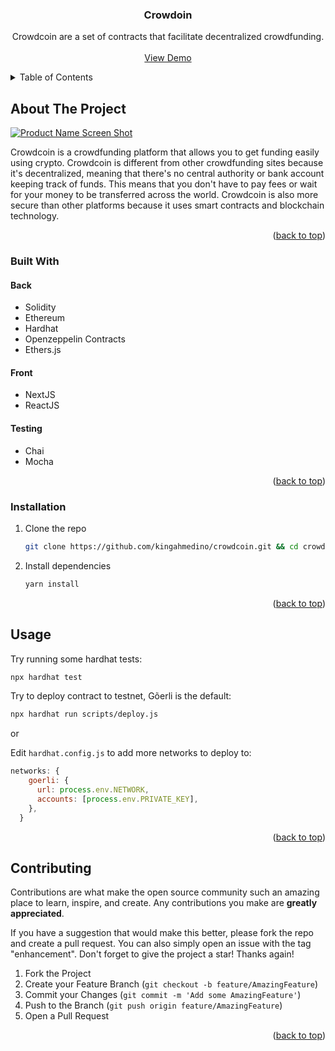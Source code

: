 <a name="readme-top"></a>

<div align="center">
  <h3 align="center">Crowdoin</h3>

  <p align="center">
    Crowdcoin are a set of contracts that facilitate decentralized crowdfunding.
    <br />
    <br />
    <a href="https://github.com/kingahmedino/crowdcoin">View Demo</a>
  </p>
</div>

<!-- TABLE OF CONTENTS -->
<details>
  <summary>Table of Contents</summary>
  <ol>
    <li>
      <a href="#about-the-project">About The Project</a>
      <ul>
        <li><a href="#built-with">Built With</a></li>
      </ul>
    </li>
    <li><a href="#installation">Installation</a></li>
    <li><a href="#usage">Usage</a></li>
    <li><a href="#contributing">Contributing</a></li>
  </ol>
</details>

<!-- ABOUT THE PROJECT -->
## About The Project

[![Product Name Screen Shot][product-screenshot]]()

Crowdcoin is a crowdfunding platform that allows you to get funding easily using crypto. Crowdcoin is different from other crowdfunding sites because it's decentralized, meaning that there's no central authority or bank account keeping track of funds. This means that you don't have to pay fees or wait for your money to be transferred across the world. Crowdcoin is also more secure than other platforms because it uses smart contracts and blockchain technology.

<p align="right">(<a href="#readme-top">back to top</a>)</p>

### Built With

#### Back
* Solidity
* Ethereum
* Hardhat
* Openzeppelin Contracts
* Ethers.js
#### Front
* NextJS
* ReactJS
#### Testing
* Chai
* Mocha

<p align="right">(<a href="#readme-top">back to top</a>)</p>

### Installation

1. Clone the repo
   ```sh
   git clone https://github.com/kingahmedino/crowdcoin.git && cd crowdcoin
   ```
2. Install dependencies
   ```sh
   yarn install
   ```

<p align="right">(<a href="#readme-top">back to top</a>)</p>

<!-- USAGE EXAMPLES -->
## Usage

Try running some hardhat tests:

```sh
npx hardhat test
```

Try to deploy contract to testnet, Gõerli is the default:

```sh
npx hardhat run scripts/deploy.js
```
or

Edit `hardhat.config.js` to add more networks to deploy to:

```javascript
networks: {
    goerli: {
      url: process.env.NETWORK,
      accounts: [process.env.PRIVATE_KEY],
    },
  }
```


<p align="right">(<a href="#readme-top">back to top</a>)</p>

<!-- CONTRIBUTING -->
## Contributing

Contributions are what make the open source community such an amazing place to learn, inspire, and create. Any contributions you make are **greatly appreciated**.

If you have a suggestion that would make this better, please fork the repo and create a pull request. You can also simply open an issue with the tag "enhancement".
Don't forget to give the project a star! Thanks again!

1. Fork the Project
2. Create your Feature Branch (`git checkout -b feature/AmazingFeature`)
3. Commit your Changes (`git commit -m 'Add some AmazingFeature'`)
4. Push to the Branch (`git push origin feature/AmazingFeature`)
5. Open a Pull Request

<p align="right">(<a href="#readme-top">back to top</a>)</p>

[product-screenshot]: images/screenshot.png
